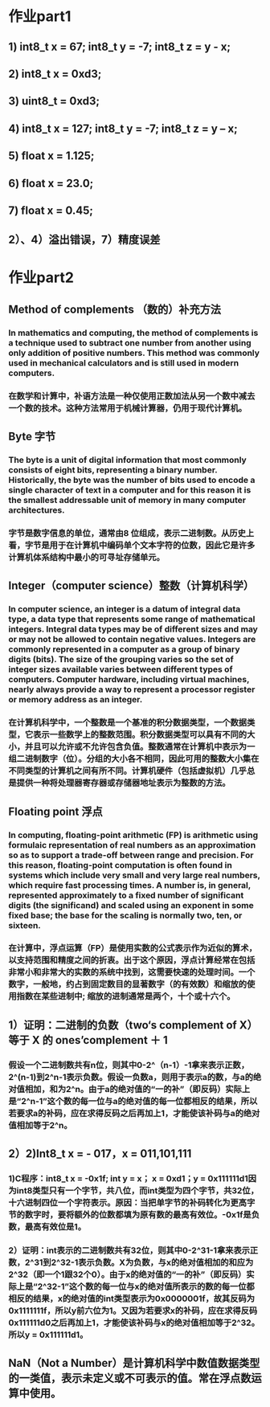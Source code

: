 # 作业part1
## 1) int8_t x = 67; int8_t y = -7; int8_t z = y - x;
## 2) int8_t x = 0xd3;
## 3) uint8_t = 0xd3;
## 4) int8_t x = 127; int8_t y = -7; int8_t z = y – x;
## 5) float x = 1.125;
## 6) float x = 23.0;
## 7) float x = 0.45;
## 2）、4）溢出错误，7）精度误差

# 作业part2
## Method of complements （数的）补充方法
### In mathematics and computing, the method of complements is a technique used to subtract one number from another using only addition of positive numbers. This method was commonly used in mechanical calculators and is still used in modern computers.
### 在数学和计算中，补语方法是一种仅使用正数加法从另一个数中减去一个数的技术。这种方法常用于机械计算器，仍用于现代计算机。
## Byte 字节
### The byte is a unit of digital information that most commonly consists of eight bits, representing a binary number. Historically, the byte was the number of bits used to encode a single character of text in a computer and for this reason it is the smallest addressable unit of memory in many computer architectures.
### 字节是数字信息的单位，通常由8 位组成，表示二进制数。从历史上看，字节是用于在计算机中编码单个文本字符的位数，因此它是许多计算机体系结构中最小的可寻址存储单元。
## Integer（computer science）整数（计算机科学）
### In computer science, an integer is a datum of integral data type, a data type that represents some range of mathematical integers. Integral data types may be of different sizes and may or may not be allowed to contain negative values. Integers are commonly represented in a computer as a group of binary digits (bits). The size of the grouping varies so the set of integer sizes available varies between different types of computers. Computer hardware, including virtual machines, nearly always provide a way to represent a processor register or memory address as an integer.
### 在计算机科学中，一个整数是一个基准的积分数据类型，一个数据类型，它表示一些数学上的整数范围。积分数据类型可以具有不同的大小，并且可以允许或不允许包含负值。整数通常在计算机中表示为一组二进制数字（位）。分组的大小各不相同，因此可用的整数大小集在不同类型的计算机之间有所不同。计算机硬件（包括虚拟机）几乎总是提供一种将处理器寄存器或存储器地址表示为整数的方法。
## Floating point 浮点
### In computing, floating-point arithmetic (FP) is arithmetic using formulaic representation of real numbers as an approximation so as to support a trade-off between range and precision. For this reason, floating-point computation is often found in systems which include very small and very large real numbers, which require fast processing times. A number is, in general, represented approximately to a fixed number of significant digits (the significand) and scaled using an exponent in some fixed base; the base for the scaling is normally two, ten, or sixteen.
### 在计算中，浮点运算（FP）是使用实数的公式表示作为近似的算术，以支持范围和精度之间的折衷。出于这个原因，浮点计算经常在包括非常小和非常大的实数的系统中找到，这需要快速的处理时间。一个数字，一般地，约占到固定数目的显著数字（的有效数）和缩放的使用指数在某些进制中; 缩放的进制通常是两个，十个或十六个。

## 1）证明：二进制的负数（two‘s complement of X）等于 X 的 ones’complement ＋ 1
### 假设一个二进制数共有n位，则其中0-2^（n-1）-1拿来表示正数，2^(n-1)到2^n-1表示负数。假设一负数a，则用于表示a的数，与a的绝对值相加，和为2^n。由于a的绝对值的“一的补”（即反码）实际上是“2^n-1”这个数的每一位与a的绝对值的每一位都相反的结果，所以若要求a的补码，应在求得反码之后再加上1，才能使该补码与a的绝对值相加等于2^n。
## 2）2)Int8_t x = - 017，x = 011,101,111

### 1)C程序：int8_t x = -0x1f; int y = x； x = 0xd1；y = 0x111111d1因为int8类型只有一个字节，共八位，而int类型为四个字节，共32位，十六进制四位一个字符表示。原因：当把单字节的补码转化为更高字节的数字时，要将额外的位数都填为原有数的最高有效位。-0x1f是负数，最高有效位是1。
### 2）证明：int表示的二进制数共有32位，则其中0-2^31-1拿来表示正数，2^31到2^32-1表示负数。X为负数，与x的绝对值相加的和应为2^32（即一个1跟32个0）。由于x的绝对值的“一的补”（即反码）实际上是“2^32-1”这个数的每一位与x的绝对值所表示的数的每一位都相反的结果，x的绝对值的int类型表示为0x0000001f，故其反码为0x1111111f，所以y前六位为1。又因为若要求x的补码，应在求得反码0x111111d0之后再加上1，才能使该补码与x的绝对值相加等于2^32。所以y = 0x111111d1。

## NaN（Not a Number）是计算机科学中数值数据类型的一类值，表示未定义或不可表示的值。常在浮点数运算中使用。
